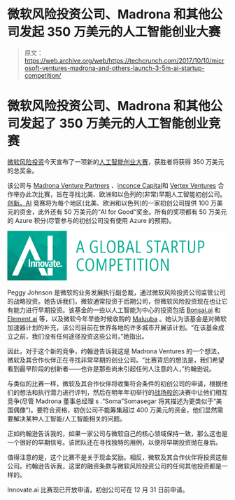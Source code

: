 # 微软风险投资公司、Madrona 和其他公司发起 350 万美元的人工智能创业大赛 

> 原文：<https://web.archive.org/web/https://techcrunch.com/2017/10/10/microsoft-ventures-madrona-and-others-launch-3-5m-ai-startup-competition/>

# 微软风险投资公司、Madrona 和其他公司发起了 350 万美元的人工智能创业竞赛

[微软风险投资](https://web.archive.org/web/20230205193348/https://microsoftventures.com/)今天宣布了一项新的[人工智能创业大赛](https://web.archive.org/web/20230205193348/http://microsoftventures.com/innovateai)，获胜者将获得 350 万美元的总奖金。

该公司与 [Madrona Venture Partners](https://web.archive.org/web/20230205193348/http://www.madrona.com/) 、[inconce Capital](https://web.archive.org/web/20230205193348/https://www.notioncapital.com/)和 [Vertex Ventures](https://web.archive.org/web/20230205193348/http://www.vertexventures.com/) 合作举办此次比赛，旨在寻找北美、欧洲和以色列的(非常)早期人工智能初创公司。[创新。AI](https://web.archive.org/web/20230205193348/http://microsoftventures.com/innovateai) 竞赛将为每个地区(北美、欧洲和以色列)的一家初创公司提供 100 万美元的资金，此外还有 50 万美元的“AI for Good”奖金。所有的奖项都有 50 万美元的 Azure 积分(尽管参与的初创公司没有使用 Azure 的预期)。

[![](img/8bf47e44de96a84c699b40c22fa6b648.png)](https://web.archive.org/web/20230205193348/https://techcrunch.com/wp-content/uploads/2017/10/ai_header-logo_grn_wht_984x220.jpg)

Peggy Johnson 是微软的业务发展执行副总裁，通过微软风险投资公司监管公司的战略投资。她告诉我们，微软通常投资于后期公司，但微软风险投资现在也让它有能力进行早期投资。该基金的一些以人工智能为中心的投资包括 [Bonsai.ai](https://web.archive.org/web/20230205193348/https://bons.ai/blog/bonsai-industrial-ai-investment) 和 [Element.ai](https://web.archive.org/web/20230205193348/https://techcrunch.com/2016/12/12/microsoft-ventures-launches-new-fund-for-ai-startups-and-backs-element-ai-incubator/) 等，以及微软今年早些时候收购的 [Maluuba](https://web.archive.org/web/20230205193348/https://techcrunch.com/2017/01/13/microsoft-acquires-maluuba-a-startup-focused-on-general-artificial-intelligence/) 。她认为该基金是对微软加速器计划的补充，该公司目前在世界各地的许多城市开展该计划。“在该基金成立之前，我们没有任何途径投资这些公司，”她指出。

因此，对于这个新的竞争，约翰逊告诉我这是 Madrona Ventures 的一个想法，微软及其合作伙伴正在寻找非常早期的创业公司。“比赛背后的想法是，我们希望看到最早阶段的创新者——也许是那些尚未引起任何人注意的人，”约翰逊说。

与类似的比赛一样，微软及其合作伙伴将收集符合条件的初创公司的申请，根据他们的想法和执行潜力进行评判，然后在明年年初举行的[战场般的](https://web.archive.org/web/20230205193348/https://techcrunch.com/startup-battlefield/)决赛中让他们相互竞争(尽管 Madrona 董事总经理 s .“Soma”Somasegar 将其描述为更类似于“美国偶像”)。要符合资格，初创公司不能筹集超过 400 万美元的资金，他们显然需要解决某种人工智能/人工智能相关的问题。

正如约翰逊告诉我的，如果一家公司与微软自己的核心领域保持一致，那么这也是一个很好的早期信号。该团队还在寻找独特的用例，以便将早期投资抛在身后。

值得注意的是，这个比赛不是关于现金奖励。相反，微软及其合作伙伴将投资这些公司。约翰逊告诉我，这里的融资条款与微软风险投资公司的任何其他投资都是一样的。

Innovate.ai 比赛现已开放申请，初创公司可在 12 月 31 日前申请。